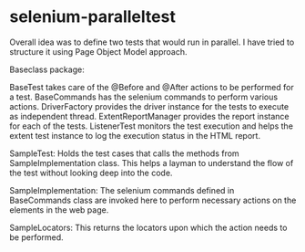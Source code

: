 # selenium-paralleltest

Overall idea was to define two tests that would run in parallel. I have tried to structure it using Page Object Model approach.

Baseclass package:

BaseTest takes care of the @Before and @After actions to be performed for a test.
BaseCommands has the selenium commands to perform various actions.
DriverFactory provides the driver instance for the tests to execute as independent thread.
ExtentReportManager provides the report instance for each of the tests.
ListenerTest monitors the test execution and helps the extent test instance to log the execution status in the HTML report.


SampleTest: Holds the test cases that calls the methods from SampleImplementation class. This helps a layman to understand the flow of the test without looking deep into the code.

SampleImplementation: The selenium commands defined in BaseCommands class are invoked here to perform necessary actions on the elements in the web page.

SampleLocators: This returns the locators upon which the action needs to be performed.
